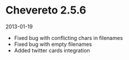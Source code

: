 # Chevereto 2.5.6

2013-01-19

- Fixed bug with conflicting chars in filenames
- Fixed bug with empty filenames
- Added twitter cards integration
